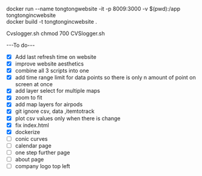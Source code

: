docker run --name tongtongwebsite -it -p 8009:3000 -v $(pwd):/app  tongtongincwebsite  
docker build -t tongtongincwebsite .

Cvslogger.sh
chmod 700 CVSlogger.sh

---To do---
- [x] Add last refresh time on website
- [x] improve website aesthetics
- [x] combine all 3 scripts into one
- [x] add time range limit for data points so there is only n amount of point on screen at once
- [x] add layer select for multiple maps
- [x] zoom to fit
- [x] add map layers for airpods
- [x] git ignore csv, data ,itemtotrack
- [x] plot csv values only when there is change 
- [x] fix index.html
- [x] dockerize
- [ ] conic curves
- [ ] calendar page
- [ ] one step further page
- [ ] about page
- [ ] company logo top left
